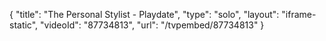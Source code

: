 {
    "title": "The Personal Stylist - Playdate",
    "type": "solo",
    "layout": "iframe-static",
    "videoId": "87734813",
    "url": "\/tvpembed\/87734813"
}
